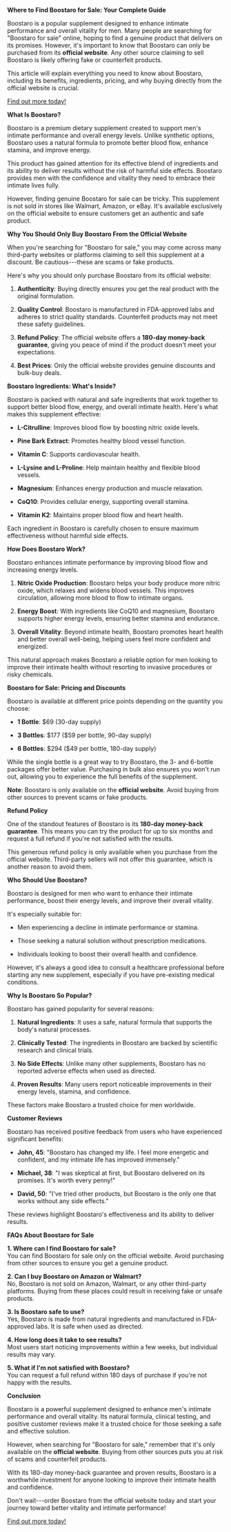 **Where to Find Boostaro for Sale: Your Complete Guide**

Boostaro is a popular supplement designed to enhance intimate
performance and overall vitality for men. Many people are searching for
"Boostaro for sale" online, hoping to find a genuine product that
delivers on its promises. However, it's important to know that Boostaro
can only be purchased from its **official website**. Any other source
claiming to sell Boostaro is likely offering fake or counterfeit
products.

This article will explain everything you need to know about Boostaro,
including its benefits, ingredients, pricing, and why buying directly
from the official website is crucial.

<a href="https://boostaro.net/" target="_blank">Find out more today!</a>

**What Is Boostaro?**

Boostaro is a premium dietary supplement created to support men's
intimate performance and overall energy levels. Unlike synthetic
options, Boostaro uses a natural formula to promote better blood flow,
enhance stamina, and improve energy.

This product has gained attention for its effective blend of ingredients
and its ability to deliver results without the risk of harmful side
effects. Boostaro provides men with the confidence and vitality they
need to embrace their intimate lives fully.

However, finding genuine Boostaro for sale can be tricky. This
supplement is not sold in stores like Walmart, Amazon, or eBay. It's
available exclusively on the official website to ensure customers get an
authentic and safe product.

**Why You Should Only Buy Boostaro From the Official Website**

When you're searching for "Boostaro for sale," you may come across many
third-party websites or platforms claiming to sell this supplement at a
discount. Be cautious---these are scams or fake products.

Here's why you should only purchase Boostaro from its official website:

1.  **Authenticity**: Buying directly ensures you get the real product
    with the original formulation.

2.  **Quality Control**: Boostaro is manufactured in FDA-approved labs
    and adheres to strict quality standards. Counterfeit products may
    not meet these safety guidelines.

3.  **Refund Policy**: The official website offers a **180-day
    money-back guarantee**, giving you peace of mind if the product
    doesn't meet your expectations.

4.  **Best Prices**: Only the official website provides genuine
    discounts and bulk-buy deals.

**Boostaro Ingredients: What's Inside?**

Boostaro is packed with natural and safe ingredients that work together
to support better blood flow, energy, and overall intimate health.
Here's what makes this supplement effective:

-   **L-Citrulline**: Improves blood flow by boosting nitric oxide
    levels.

-   **Pine Bark Extract**: Promotes healthy blood vessel function.

-   **Vitamin C**: Supports cardiovascular health.

-   **L-Lysine and L-Proline**: Help maintain healthy and flexible blood
    vessels.

-   **Magnesium**: Enhances energy production and muscle relaxation.

-   **CoQ10**: Provides cellular energy, supporting overall stamina.

-   **Vitamin K2**: Maintains proper blood flow and heart health.

Each ingredient in Boostaro is carefully chosen to ensure maximum
effectiveness without harmful side effects.

**How Does Boostaro Work?**

Boostaro enhances intimate performance by improving blood flow and
increasing energy levels.

1.  **Nitric Oxide Production**: Boostaro helps your body produce more
    nitric oxide, which relaxes and widens blood vessels. This improves
    circulation, allowing more blood to flow to intimate organs.

2.  **Energy Boost**: With ingredients like CoQ10 and magnesium,
    Boostaro supports higher energy levels, ensuring better stamina and
    endurance.

3.  **Overall Vitality**: Beyond intimate health, Boostaro promotes
    heart health and better overall well-being, helping users feel more
    confident and energized.

This natural approach makes Boostaro a reliable option for men looking
to improve their intimate health without resorting to invasive
procedures or risky chemicals.

**Boostaro for Sale: Pricing and Discounts**

Boostaro is available at different price points depending on the
quantity you choose:

-   **1 Bottle**: \$69 (30-day supply)

-   **3 Bottles**: \$177 (\$59 per bottle, 90-day supply)

-   **6 Bottles**: \$294 (\$49 per bottle, 180-day supply)

While the single bottle is a great way to try Boostaro, the 3- and
6-bottle packages offer better value. Purchasing in bulk also ensures
you won't run out, allowing you to experience the full benefits of the
supplement.

**Note**: Boostaro is only available on the **official website**. Avoid
buying from other sources to prevent scams or fake products.

**Refund Policy**

One of the standout features of Boostaro is its **180-day money-back
guarantee**. This means you can try the product for up to six months and
request a full refund if you're not satisfied with the results.

This generous refund policy is only available when you purchase from the
official website. Third-party sellers will not offer this guarantee,
which is another reason to avoid them.

**Who Should Use Boostaro?**

Boostaro is designed for men who want to enhance their intimate
performance, boost their energy levels, and improve their overall
vitality.

It's especially suitable for:

-   Men experiencing a decline in intimate performance or stamina.

-   Those seeking a natural solution without prescription medications.

-   Individuals looking to boost their overall health and confidence.

However, it's always a good idea to consult a healthcare professional
before starting any new supplement, especially if you have pre-existing
medical conditions.

**Why Is Boostaro So Popular?**

Boostaro has gained popularity for several reasons:

1.  **Natural Ingredients**: It uses a safe, natural formula that
    supports the body's natural processes.

2.  **Clinically Tested**: The ingredients in Boostaro are backed by
    scientific research and clinical trials.

3.  **No Side Effects**: Unlike many other supplements, Boostaro has no
    reported adverse effects when used as directed.

4.  **Proven Results**: Many users report noticeable improvements in
    their energy levels, stamina, and confidence.

These factors make Boostaro a trusted choice for men worldwide.

**Customer Reviews**

Boostaro has received positive feedback from users who have experienced
significant benefits:

-   **John, 45**: "Boostaro has changed my life. I feel more energetic
    and confident, and my intimate life has improved immensely."

-   **Michael, 38**: "I was skeptical at first, but Boostaro delivered
    on its promises. It's worth every penny!"

-   **David, 50**: "I've tried other products, but Boostaro is the only
    one that works without any side effects."

These reviews highlight Boostaro's effectiveness and its ability to
deliver results.

**FAQs About Boostaro for Sale**

**1. Where can I find Boostaro for sale?**\
You can find Boostaro for sale only on the official website. Avoid
purchasing from other sources to ensure you get a genuine product.

**2. Can I buy Boostaro on Amazon or Walmart?**\
No, Boostaro is not sold on Amazon, Walmart, or any other third-party
platforms. Buying from these places could result in receiving fake or
unsafe products.

**3. Is Boostaro safe to use?**\
Yes, Boostaro is made from natural ingredients and manufactured in
FDA-approved labs. It is safe when used as directed.

**4. How long does it take to see results?**\
Most users start noticing improvements within a few weeks, but
individual results may vary.

**5. What if I'm not satisfied with Boostaro?**\
You can request a full refund within 180 days of purchase if you're not
happy with the results.

**Conclusion**

Boostaro is a powerful supplement designed to enhance men's intimate
performance and overall vitality. Its natural formula, clinical testing,
and positive customer reviews make it a trusted choice for those seeking
a safe and effective solution.

However, when searching for "Boostaro for sale," remember that it's only
available on the **official website**. Buying from other sources puts
you at risk of scams and counterfeit products.

With its 180-day money-back guarantee and proven results, Boostaro is a
worthwhile investment for anyone looking to improve their intimate
health and confidence.

Don't wait---order Boostaro from the official website today and start
your journey toward better vitality and intimate performance!

<a href="https://boostaro.net/" target="_blank">Find out more today!</a>
